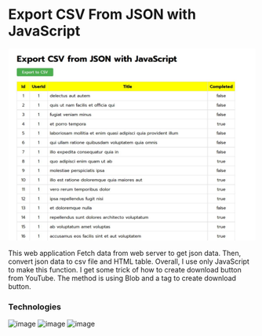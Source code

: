 # Export CSV From JSON with JavaScript

![image](export-csv-thumbnail.jpg)

This web application Fetch data from web server to get json data. Then, convert json data to csv file and HTML table. Overall, I use only JavaScript to make this function. I get some trick of how to create download button from YouTube. The method is using Blob and a tag to create download button.

### Technologies
![image](https://img.shields.io/badge/HTML5-E34F26?style=for-the-badge&logo=html5&logoColor=white)
![image](https://img.shields.io/badge/CSS3-1572B6?style=for-the-badge&logo=css3&logoColor=white)
![image](https://img.shields.io/badge/JavaScript-F7DF1E?style=for-the-badge&logo=javascript&logoColor=black)